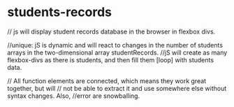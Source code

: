 # students-records

// js will display student records database in the browser in flexbox divs.

//unique: jS is dynamic and will react to changes in the number of students arrays in the two-dimensional array studentRecords.
//jS will create as many flexbox-divs as there is students, and then fill them [loop] with students data.  

// All function elements are connected, which means they work great together, but will
// not be able to extract it and use somewhere else without syntax changes. Also,
//error are snowballing.
